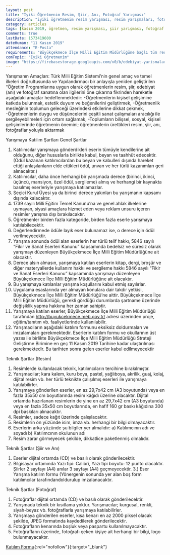 ```yaml
---
layout: post
title: "İyiki Öğretmenim Resim, Şiir, Anı, Fotoğraf Yarışması"
description: "iyiki öğretmenim resim yarışması, resim yarışmaları, fotoğraf yarışmaları, ödüllü yarışmalar 2019"
category: articles
tags: [kasım 2019, öğretmen, resim yarışması, şiir yarışması, fotoğraf yarışması, anı yarışması]
comments: true
lastDate: 1573419600
dateHuman: "11 Kasım 2019"
attendance: "E-Posta"
requirements: "Büyükçekmece İlçe Milli Eğitim Müdürlüğüne bağlı tüm resmi ve özel okul öğretmenleri katılabilir"
comTopic: "İyiki Öğretmenim"
image: "https://firebasestorage.googleapis.com/v0/b/edebiyat-yarismalari.appspot.com/o/iyiki-%C3%B6%C4%9Fretmenim-resim-%C5%9Fiir-an%C4%B1-fotograf-yarismasi.jpg?alt=media&token=a5340486-03a6-431f-9510-463260a059d2"
---
```


Yarışmanın Amaçları:
Türk Milli Eğitim Sistemi’nin genel amaç ve temel ilkeleri doğrultusunda ve Yapılandırmacı bir anlayışla yeniden geliştirilen “Öğretim Programlarına uygun olarak öğretmenlerin resim, şiir, edebiyat (anı) ve fotoğraf sanatına olan ilgilerini öne çıkarma fikrinden hareketle aşağıdaki amaçlar hedeflenmektedir:
-Öğretmenlerin kişisel gelişimine katkıda bulunmak, estetik duyum ve beğenilerini geliştirmek,
-Öğretmenlik mesleğinin toplumun geleceği üzerindeki etkilerine dikkat çekmek,
-Öğretmenlerin duygu ve düşüncelerini çeşitli sanat çalışmaları aracılığı ile sergileyebilmeleri için ortam sağlamak,
-Toplumların bilişsel, sosyal, kişisel gelişimlerinde öğretmenin önemini; öğretmenlerin ürettikleri resim, şiir, anı, fotoğraflar yoluyla aktarmak

Yarışmaya Katılım Şartları Genel Şartlar
1) Katılımcılar yarışmaya gönderdikleri eserin tümüyle kendilerine ait olduğunu, diğer hususlarla birlikte kabul, beyan ve taahhüt edecektir. (Ödül kazanan katılımcılardan bu beyan ve kabulleri dışında hareket ettiği anlaşılanların elde ettikleri ödül, unvan ve her türlü kazanımları geri alınacaktır.)
2) Katılımcılar, daha önce herhangi bir yarışmada derece (birinci, ikinci, üçüncü, mansiyon, özel ödül, sergileme) almış ve herhangi bir kaynakta basılmış eserleriyle yarışmaya katılamazlar.
3) Seçici Kurul Üyesi ya da birinci derece yakınları bu yarışmanın kapsamı dışında kalacaktır.
4) 1739 sayılı Milli Eğitim Temel Kanunu’na ve genel ahlak ilkelerine uymayan, siyasi amaçlara
hizmet eden veya reklam unsuru içeren resimler yarışma dışı bırakılacaktır.
5) Öğretmenler birden fazla kategoride, birden fazla eserle yarışmaya katılabilecektir.
6) Değerlendirmede ödüle layık eser bulunamaz ise, o derece için ödül verilmeyecektir.
7) Yarışma sonunda ödül alan eserlerin her türlü telif hakkı, 5846 sayılı “Fikir ve Sanat Eserleri Kanunu” kapsamında bedelsiz ve süresiz olarak yarışmayı düzenleyen Büyükçekmece İlçe Milli Eğitim Müdürlüğüne ait olacaktır.
8) Derece alsın almasın, yarışmaya katılan eserlerin kitap, dergi, broşür ve diğer materyallerde kullanım hakkı ve sergileme hakkı 5846 sayılı “Fikir ve Sanat Eserleri Kanunu” kapsamında yarışmayı düzenleyen Büyükçekmece İlçe Milli Eğitim Müdürlüğüne ait olacaktır.
9) Bu yarışmaya katılanlar yarışma koşullarını kabul etmiş sayılırlar.
10) Uygulama esaslarında yer almayan konulara dair takdir yetkisi, Büyükçekmece İlçe Milli Eğitim Müdürlüğü’ne aittir. Büyükçekmece İlçe Milli Eğitim Müdürlüğü, gerekli gördüğü durumlarda şartname üzerinde değişiklik yapma hakkına her zaman sahiptir.
11) Yarışmaya katılan eserler, Büyükçekmece İlçe Milli Eğitim Müdürlüğü tarafından http://buyukcekmece.meb.gov.tr/ adresi üzerinden proje, eğitim/tanıtım vb. faaliyetlerinde kullanılabilir.
12) Yarışmacıların aşağıdaki katılım formunu eksiksiz doldurmaları ve imzalamaları gerekmektedir. Eserlerin katılım formu ve okullarının üst yazısı ile birlikte Büyükçekmece İlçe Milli Eğitim Müdürlüğü Strateji Geliştirme Birimine en geç 11 Kasım 2019 Tarihine kadar ulaştırılması gerekmektedir. Bu tarihten sonra gelen eserler kabul edilmeyecektir

Teknik Şartlar (Resim)
1) Resimlerde kullanılacak teknik, katılımcıların tercihine bırakılmıştır.
2) Yarışmacılar; kara kalem, kuru boya, pastel, yağlıboya, akrilik, guaj, kolaj, dijital resim vb. her türlü teknikte çalışılmış eserleri ile yarışmaya katılabilirler.
3) Yarışmaya gönderilen eserler, en az 29,7x42 cm (A3 boyutunda) veya en fazla 35x50 cm boyutlarında resim kâğıdı üzerine olacaktır. Dijital ortamda hazırlanan resimlerin de yine en az 29,7x42 cm (A3 boyutunda) veya en fazla 35x50 cm boyutlarında, en hafif 160 gr baskı kâğıdına 300 dpi baskıları alınacaktır.
4) Resimler, sadece kağıt üzerinde çalışılacaktır.
5) Resimlerin ön yüzünde isim, imza vb. herhangi bir bilgi olmayacaktır.
6) Eserlerin arka yüzünde şu bilgiler yer almalıdır:
a) Katılımcının adı ve soyadı b) Katılımcının okulunun adı
7) Resim zarar görmeyecek şekilde, dikkatlice paketlenmiş olmalıdır.

Teknik Şartlar (Şiir ve Anı)
1) Eserler dijital ortamda (CD) ve basılı olarak gönderilecektir.
2) Bilgisayar ortamında Yazı tipi: Calibri, Yazı tipi boyutu: 12 punto olacaktır. Şiirler 2 sayfayı (A4) anılar 3 sayfayı (A4) geçmeyecektir.
3.) Eser Yarışma katılım formu (Yönergenin sonunda yer alan boş form katılımcılar tarafındandoldurulup imzalanacaktır.

Teknik Şartlar (Fotoğraf)
1) Fotoğraflar dijital ortamda (CD) ve basılı olarak gönderilecektir.
2) Yarışmada teknik bir kısıtlama yoktur. Yarışmacılar; kurgusal, renkli, siyah-beyaz vb. fotoğraflarla yarışmaya katılabilirler.
3) Yarışmaya gönderilen eserler, kısa kenarı en az 2000 piksel olacak şekilde, JPEG formatında kaydedilerek gönderilecektir.
4) Fotoğrafların kenarında boşluk veya paspartu kullanılmayacaktır.
5) Fotoğrafların üzerinde, fotoğrafı çeken kişiye ait herhangi bir bilgi, logo bulunmayacaktır.

[Katılım Formu](https://buyukcekmece.meb.gov.tr/meb_iys_dosyalar/2019_09/30124620_Yyi_ki_OYretmenim_YarYYmasY_Yartnamesi.pdf?utm_source=edebiyatyarismalari.com&utm_medium=affiliate&utm_campaign=cpc#oykugio){:rel="nofollow"}{:target="_blank"}